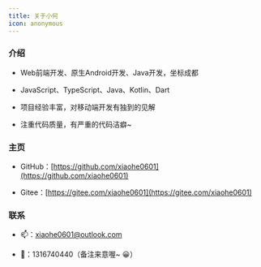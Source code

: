 ```yaml
---
title: 关于小何
icon: anonymous
---
```


### 介绍

- <badge text="四年" type="danger"></badge> Web前端开发、原生Android开发、Java开发，坐标成都

- JavaScript、TypeScript、Java、Kotlin、Dart

- 项目经验丰富，对移动端开发有独到的见解

- 注重代码质量，有严重的代码洁癖~

### 主页

- GitHub：[https://github.com/xiaohe0601](https://github.com/xiaohe0601)

- Gitee：[https://gitee.com/xiaohe0601](https://gitee.com/xiaohe0601)

### 联系

- 📫：[xiaohe0601@outlook.com](mailto:xiaohe0601@outlook.com)

- 🐧：1316740440（备注来意喔~ 😀）